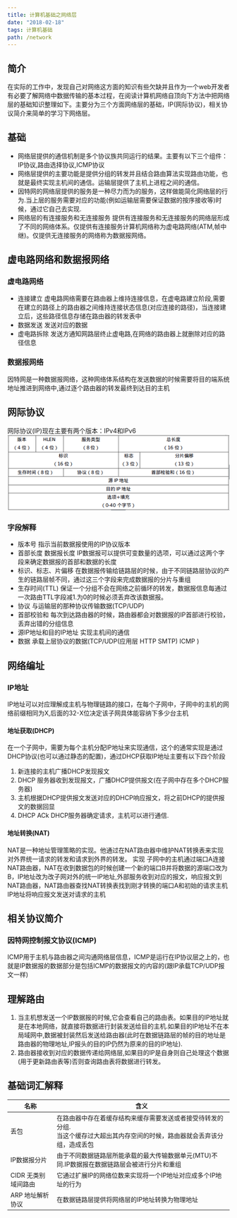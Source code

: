 ```yaml
---
title: 计算机基础之网络层  
date: "2018-02-18" 
tags: 计算机基础
path: /network
---
```

## 简介  
  在实际的工作中，发现自己对网络这方面的知识有些欠缺并且作为一个web开发者有必要了解网络中数据传输的基本过程，在阅读计算机网络自顶向下方法中把网络层的基础知识整理如下。主要分为三个方面网络层的基础，IP(网际协议)，相关协议简介来简单的学习下网络层。
## 基础
* 网络层提供的通信机制是多个协议族共同运行的结果。主要有以下三个组件：IP协议,路由选择协议,ICMP协议  
* 网络层提供的主要功能是提供分组的转发并且结合路由算法实现路由功能，也就是最终实现主机间的通信。运输层提供了主机上进程之间的通信。
* 因特网的网络层提供的服务是一种尽力而为的服务，这样做能简化网络层的行为.当上层的服务需要对应的功能(例如运输层需要保证数据的按序接收等)时候，通过它自己去实现.
* 网络层的有连接服务和无连接服务
	提供有连接服务和无连接服务的网络层形成了不同的网络体系。仅提供有连接服务计算机网络称为虚电路网络(ATM,帧中继)。仅提供无连接服务的网络称为数据报网络。

## 虚电路网络和数据报网络

### 虚电路网络
 - 连接建立 虚电路网络需要在路由器上维持连接信息，在虚电路建立阶段,需要在建立的路径上的路由器之间维持连接状态信息(对应连接的路径)，当连接建立后，这些路径信息存储在路由器的转发表中
 - 数据发送  发送对应的数据
 - 虚电路拆除 发送方通知网路层终止虚电路,在网络的路由器上就删除对应的路径信息  

### 数据报网络  
因特网是一种数据报网络，这种网络体系结构在发送数据的时候需要将目的端系统地址推进到网络中,通过逐个路由器的转发最终到达目的主机 
## 网际协议  
网际协议(IP)现在主要有两个版本：IPv4和IPv6  
![数据报格式](./computerBaseStatic/network/IPv4.png)  
### 字段解释  
*  版本号 指示当前数据报使用的IP协议版本
*  首部长度  数据报长度  IP数据报可以提供可变数量的选项，可以通过这两个字段来确定数据报的首部和数据的长度
*  标识、标志、片偏移  在数据报传输给链路层的时候，由于不同链路层协议的产生的链路层帧不同，通过这三个字段来完成数据报的分片与重组 
*  生存时间(TTL) 保证一个分组不会在网络之前循环的转发，数据报信息每通过一次路由TTL字段减1.为0的时候必须丢弃改该数据报。
*  协议  与运输层的那种协议传输数据(TCP/UDP)
*  首部校验和  每次到达路由器的时候，路由器都会对数据报的IP首部进行校验，丢弃出错的分组信息
*  源IP地址和目的IP地址  实现主机间的通信
*  数据  承载上层协议的数据(TCP/UDP(应用层 HTTP SMTP) ICMP )  

##  网络编址  
### IP地址
IP地址可以对应理解成主机与物理链路的接口，在每个子网中，子网中的主机的网络前缀相同为X,后面的32-X位决定该子网具体能容纳下多少台主机 
#### 地址获取(DHCP)
在一个子网中，需要为每个主机分配IP地址来实现通信，这个的通常实现是通过DHCP协议(也可以通过静态的配置)，通过DHCP获取IP地址主要有以下四个阶段
  1. 新连接的主机广播DHCP发现报文
  2. DHCP 服务器收到发现报文，广播DHCP提供报文(在子网中存在多个DHCP服务器)
  3. 主机根据DHCP提供报文发送对应的DHCP响应报文，将之前DHCP的提供报文的数据回显
  4. DHCP ACk DHCP服务器确定请求，主机可以进行通信.  
  
#### 地址转换(NAT)
NAT是一种地址管理策略的实现。他通过在NAT路由器中维护NAT转换表来实现对外界统一请求的转发和请求到外界的转发。
实现 子网中的主机通过端口A连接NAT路由器，NAT在收到数据包的时候创建一个新的端口B并将数据的源端口改为B，IP地址改为改子网对外的统一IP地址,外部服务收到对应的报文，响应报文到NAT路由器，NAT路由器查找NAT转换表找到刚才转换的端口A和初始的请求主机IP地址将响应报文发送对请求的主机
##  相关协议简介
### 因特网控制报文协议(ICMP)
ICMP用于主机与路由器之间沟通网络层信息，ICMP是运行在IP协议层之上的，也就是IP数据报的数据部分是包括ICMP的数据报文的内容的(跟IP承载TCP/UDP报文一样)
##  理解路由
  1. 当主机想发送一个IP数据报的时候,它会查看自己的路由表。如果目的IP地址就是在本地网络，就直接将数据进行封装发送给目的主机.如果目的IP地址不在本局域网中,数据被封装然后发送给路由器(此时在数据链路层的帧的目的地址是路由器的物理地址,IP报头的目的IP仍然为原来的目的IP地址).
  2. 路由器接收到对应的数据传递给网络层,如果目的IP是自身则自己处理这个数据(用于更新路由表等)否则查询路由表将数据进行转发。

## 基础词汇解释
|  名称   | 含义 |
| ------ | ------ |
| 丢包    | 在路由器中存在着缓存结构来缓存需要发送或者接受待转发的分组.<br>当这个缓存过大超出其内存空间的时候，路由器就会丢弃该分组，造成丢包|
| IP数据报分片 | 由于不同数据链路层所能承载的最大传输数据单元(MTU)不同.IP数据报在数据链路层会被进行分片和重组 |
| CIDR 无类别域间路由 | 它通过扩展IP的网络位数来实现将一个IP地址对应成多个IP地址的行为 |
| ARP 地址解析协议 | 在数据链路层提供将网络层的IP地址转换为物理地址 |



